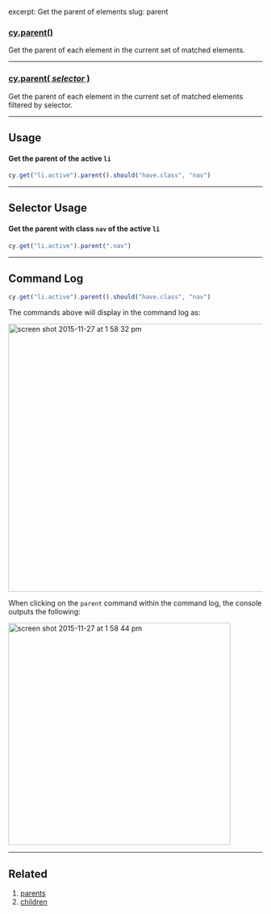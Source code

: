 excerpt: Get the parent of elements
slug: parent

### [cy.parent()](#usage)

Get the parent of each element in the current set of matched elements.

***

### [cy.parent( *selector* )](#selector-usage)

Get the parent of each element in the current set of matched elements filtered by selector.

***

## Usage

#### Get the parent of the active `li`

```javascript
cy.get("li.active").parent().should("have.class", "nav")
```

***

## Selector Usage

#### Get the parent with class `nav` of the active `li`

```javascript
cy.get("li.active").parent(".nav")
```

***

## Command Log

```javascript
cy.get("li.active").parent().should("have.class", "nav")
```

The commands above will display in the command log as:

<img width="531" alt="screen shot 2015-11-27 at 1 58 32 pm" src="https://cloud.githubusercontent.com/assets/1271364/11447127/0d9ab5a8-950f-11e5-90ae-c317dd83aa65.png">

When clicking on the `parent` command within the command log, the console outputs the following:

<img width="440" alt="screen shot 2015-11-27 at 1 58 44 pm" src="https://cloud.githubusercontent.com/assets/1271364/11447130/11b22c02-950f-11e5-9b82-cc3b2ff8548e.png">

***

## Related
1. [parents](/v1.0/docs/parents)
2. [children](/v1.0/docs/children)